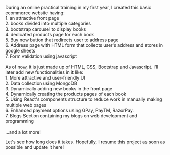 During an online practical training in my first year, I created this basic
    ecommerce website having:<br />
    1. an attractive front page<br />
    2. books divided into multiple categories<br />
    3. bootstrap carousel to display books<br />
    4. dedicated products page for each book<br />
    5. Buy now button that redirects user to address page<br />
    6. Address page with HTML form that collects user's address and stores in
    google sheets<br />
    7. Form validation using javascript<br />
    <br />
As of now, it is just made up of HTML, CSS, Bootstrap and Javascript. I'll
    later add new functionalities in it like: <br />
    1. More attractive and user-friendly UI<br />
    2. Data collection using MongoDB<br />
    3. Dynamically adding new books in the front page<br />
    4. Dynamically creating the products pages of each book <br />
    5. Using React's components structure to reduce work in manually making
    multiple web pages<br />
    6. Enhanced payment options using GPay, PayTM, RazorPay.<br />
    7. Blogs Section containing my blogs on web development and programming<br />
    <br />
...and a lot more!<br />

Let's see how long does it takes. Hopefully, I resume this project as soon
    as possible and update it here!<br />
